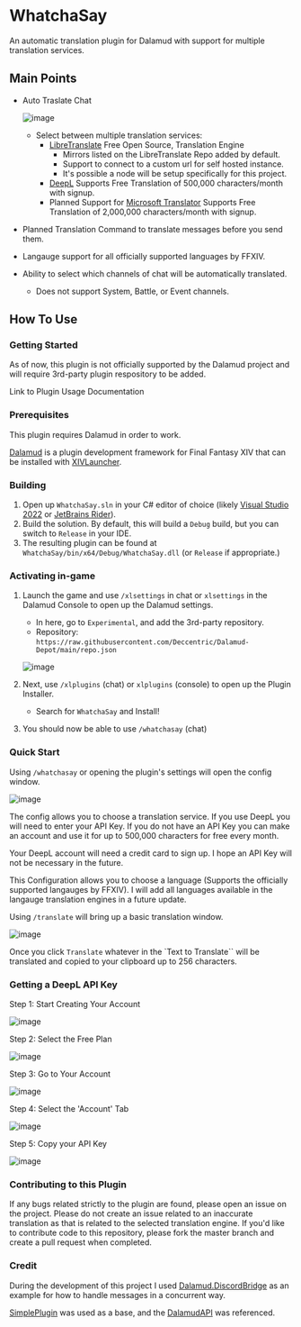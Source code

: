 # WhatchaSay

An automatic translation plugin for Dalamud with support for multiple translation services.

## Main Points

* Auto Traslate Chat
  
  ![image](https://github.com/Deccentric/WhatchaSay/blob/master/Images/chaten2jp.png?raw=true)
  * Select between multiple translation services:
    * [LibreTranslate] Free Open Source, Translation Engine
      * Mirrors listed on the LibreTranslate Repo added by default.
      * Support to connect to a custom url for self hosted instance.
      * It's possible a node will be setup specifically for this project.
    * [DeepL] Supports Free Translation of 500,000 characters/month with signup.
    * Planned Support for [Microsoft Translator][Microsoft-Translator] Supports Free Translation of 2,000,000 characters/month with signup.
* Planned Translation Command to translate messages before you send them.
* Langauge support for all officially supported languages by FFXIV.
* Ability to select which channels of chat will be automatically translated.
  * Does not support System, Battle, or Event channels.
  
[LibreTranslate]: https://github.com/LibreTranslate/LibreTranslate
[DeepL]: https://deepl.com/translator
[Microsoft-Translator]: https://www.microsoft.com/translator/personal/
## How To Use

### Getting Started

As of now, this plugin is not officially supported by the Dalamud project and will require 3rd-party plugin respository to be added.

Link to Plugin Usage Documentation

### Prerequisites

This plugin requires Dalamud in order to work.

[Dalamud] is a plugin development framework for Final Fantasy XIV that can be installed with [XIVLauncher].

[Dalamud]: https://github.com/goatcorp/Dalamud
[XIVLauncher]: https://goatcorp.github.io/

### Building

1. Open up `WhatchaSay.sln` in your C# editor of choice (likely [Visual Studio 2022](https://visualstudio.microsoft.com) or [JetBrains Rider](https://www.jetbrains.com/rider/)).
2. Build the solution. By default, this will build a `Debug` build, but you can switch to `Release` in your IDE.
3. The resulting plugin can be found at `WhatchaSay/bin/x64/Debug/WhatchaSay.dll` (or `Release` if appropriate.)

### Activating in-game

1. Launch the game and use `/xlsettings` in chat or `xlsettings` in the Dalamud Console to open up the Dalamud settings.
    * In here, go to `Experimental`, and add the 3rd-party repository.
    * Repository: `https://raw.githubusercontent.com/Deccentric/Dalamud-Depot/main/repo.json`
    
    ![image](https://github.com/Deccentric/WhatchaSay/blob/master/Images/add_repo.png?raw=true)
2. Next, use `/xlplugins` (chat) or `xlplugins` (console) to open up the Plugin Installer.
    * Search for `WhatchaSay` and Install!
3. You should now be able to use `/whatchasay` (chat)

### Quick Start
Using `/whatchasay` or opening the plugin's settings will open the config window.

![image](https://github.com/Deccentric/WhatchaSay/blob/master/Images/config.png?raw=true)

The config allows you to choose a translation service. If you use DeepL you will need to enter your API Key. If you do not have an API Key you can make an account and use it
for up to 500,000 characters for free every month.

Your DeepL account will need a credit card to sign up. I hope an API Key will not be necessary in the future.

This Configuration allows you to choose a language (Supports the officially supported langauges by FFXIV).
I will add all languages available in the langauge translation engines in a future update.

Using `/translate` will bring up a basic translation window.

![image](https://github.com/Deccentric/WhatchaSay/blob/master/Images/translate.png?raw=true)

Once you click `Translate` whatever in the `Text to Translate`` will be translated and copied to your clipboard up to 256 characters.

### Getting a DeepL API Key
Step 1: Start Creating Your Account

![image](https://github.com/Deccentric/WhatchaSay/blob/master/Images/deepl1.jpg?raw=true)

Step 2: Select the Free Plan

![image](https://github.com/Deccentric/WhatchaSay/blob/master/Images/deepl2.jpg?raw=true)

Step 3: Go to Your Account

![image](https://github.com/Deccentric/WhatchaSay/blob/master/Images/deepl3.jpg?raw=true)

Step 4: Select the 'Account' Tab

![image](https://github.com/Deccentric/WhatchaSay/blob/master/Images/deepl4.jpg?raw=true)

Step 5: Copy your API Key

![image](https://github.com/Deccentric/WhatchaSay/blob/master/Images/deepl5.jpg?raw=true)

### Contributing to this Plugin
If any bugs related strictly to the plugin are found, please open an issue on the project. Please do not create an issue related to an inaccurate translation as that is related to the selected translation engine. If you'd like to contribute code to this repository, please fork the master branch and create a pull request when completed.

### Credit
During the development of this project I used [Dalamud.DiscordBridge][DalamudLink] as an example for how to handle messages in a concurrent way.

[SimplePlugin] was used as a base, and the [DalamudAPI] was referenced.

[DalamudLink]: https://github.com/goaaats/Dalamud.DiscordBridge
[SimplePlugin]: https://github.com/goatcorp/SamplePlugin
[DalamudAPI]: https://goatcorp.github.io/Dalamud/api/index.html